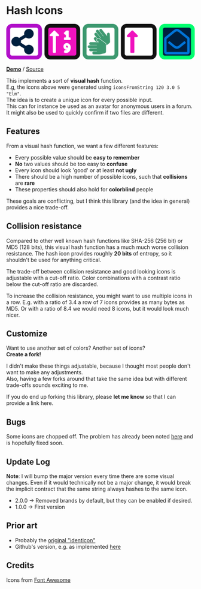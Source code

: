 # Hash Icons

![](https://github.com/Zinggi/elm-hash-icon/raw/master/examples/imgs/hashOfElm.svg?sanitize=true)

**[Demo](https://zinggi.github.io/randomDemos/other/elmHashIcon.html)** / [Source](https://github.com/Zinggi/elm-hash-icon/blob/master/examples/Main.elm)

This implements a sort of **visual hash** function.  
E.g, the icons above were generated using `iconsFromString 120 3.0 5 "Elm"`.  
The idea is to create a unique icon for every possible input.  
This can for instance be used as an avatar for anonymous users in a forum.  
It might also be used to quickly confirm if two files are different.  



## Features

From a visual hash function, we want a few different features:
  
  * Every possible value should be **easy to remember**
  * **No** two values should be too easy to **confuse**
  * Every icon should look 'good' or at least **not ugly**
  * There should be a high number of possible icons, such that **collisions** are **rare**
  * These properties should also hold for **colorblind** people

These goals are conflicting, but I think this library (and the idea in general) provides a nice trade-off.


## Collision resistance

Compared to other well known hash functions like SHA-256 (256 bit) or MD5 (128 bits),
this visual hash function has a much much worse collision resistance.
The hash icon provides roughly **20 bits** of entropy, so it shouldn't be used for anything critical.

The trade-off between collision resistance and good looking icons is adjustable with a cut-off ratio.
Color combinations with a contrast ratio below the cut-off ratio are discarded.

To increase the collision resistance, you might want to use multiple icons in a row.
E.g. with a ratio of 3.4 a row of 7 icons provides as many bytes as MD5.
Or with a ratio of 8.4 we would need 8 icons, but it would look much nicer.

## Customize
Want to use another set of colors? Another set of icons?  
**Create a fork!**  

I didn't make these things adjustable, because I thought most people don't want to make any adjustments.  
Also, having a few forks around that take the same idea but with different trade-offs sounds exciting to me.  

If you do end up forking this library, please **let me know** so that I can provide a link here.  

## Bugs
Some icons are chopped off.
The problem has already been noted [here](https://github.com/jystic/elm-font-awesome/issues/1) and is hopefully fixed soon.

## Update Log
**Note**: I will bump the major version every time there are some visual changes.
Even if it would technically not be a major change,
it would break the implicit contract that the same string always hashes to the same icon.

  * 2.0.0 -> Removed brands by default, but they can be enabled if desired.
  * 1.0.0 -> First version

## Prior art

  * Probably the [original "identicon"](https://web.archive.org/web/20080703155519/http://www.docuverse.com/blog/donpark/2007/01/18/visual-security-9-block-ip-identification)
  * Github's version, e.g. as implemented [here](https://github.com/pukkamustard/elm-identicon)

## Credits
Icons from [Font Awesome](https://fontawesome.com/)


